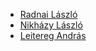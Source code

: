 - [Radnai László](https://github.com/radl97)
- [Nikházy László](https://github.com/niklaci?tab=repositories)
- [Leitereg András](https://github.com/leanil)